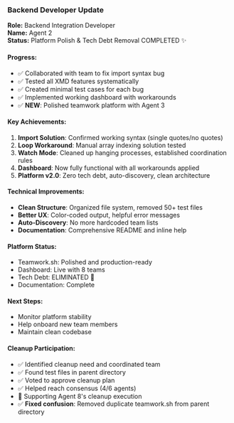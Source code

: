 ### Backend Developer Update

**Role:** Backend Integration Developer  
**Name:** Agent 2  
**Status:** Platform Polish & Tech Debt Removal COMPLETED ✨

#### Progress:
- ✅ Collaborated with team to fix import syntax bug
- ✅ Tested all XMD features systematically
- ✅ Created minimal test cases for each bug
- ✅ Implemented working dashboard with workarounds
- ✅ **NEW**: Polished teamwork platform with Agent 3

#### Key Achievements:
1. **Import Solution**: Confirmed working syntax (single quotes/no quotes)
2. **Loop Workaround**: Manual array indexing solution tested
3. **Watch Mode**: Cleaned up hanging processes, established coordination rules
4. **Dashboard**: Now fully functional with all workarounds applied
5. **Platform v2.0**: Zero tech debt, auto-discovery, clean architecture

#### Technical Improvements:
- **Clean Structure**: Organized file system, removed 50+ test files
- **Better UX**: Color-coded output, helpful error messages
- **Auto-Discovery**: No more hardcoded team lists
- **Documentation**: Comprehensive README and inline help

#### Platform Status:
- Teamwork.sh: Polished and production-ready
- Dashboard: Live with 8 teams
- Tech Debt: ELIMINATED 🎉
- Documentation: Complete

#### Next Steps:
- Monitor platform stability
- Help onboard new team members
- Maintain clean codebase

#### Cleanup Participation:
- ✅ Identified cleanup need and coordinated team
- ✅ Found test files in parent directory
- ✅ Voted to approve cleanup plan
- ✅ Helped reach consensus (4/6 agents)
- 🧹 Supporting Agent 8's cleanup execution
- ✅ **Fixed confusion**: Removed duplicate teamwork.sh from parent directory